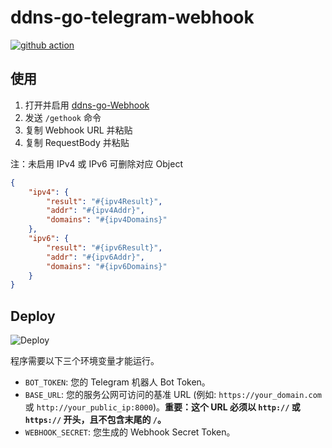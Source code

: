 # ddns-go-telegram-webhook

[![github action](https://github.com/doraemonkeys/ddns-go-telegram-webhook/actions/workflows/deploy.yml/badge.svg)](https://github.com/doraemonkeys/ddns-go-telegram-webhook/actions)





## 使用



1. 打开并启用 [ddns-go-Webhook](https://t.me/ddns_webhook777_bot)
2. 发送 `/gethook` 命令
3. 复制 Webhook URL 并粘贴
4. 复制 RequestBody 并粘贴

注：未启用 IPv4 或 IPv6 可删除对应 Object

```json
{
    "ipv4": {
        "result": "#{ipv4Result}",
        "addr": "#{ipv4Addr}",
        "domains": "#{ipv4Domains}"
    },
    "ipv6": {
        "result": "#{ipv6Result}",
        "addr": "#{ipv6Addr}",
        "domains": "#{ipv6Domains}"
    }
}
```



## Deploy

![Deploy](https://dash.deno.com/new?url=https://raw.githubusercontent.com/doraemonkeys/ddns-go-telegram-webhook/main/main.ts;env=BOT_TOKEN,BASE_URL,WEBHOOK_SECRET)




程序需要以下三个环境变量才能运行。

*   `BOT_TOKEN`: 您的 Telegram 机器人 Bot Token。
*   `BASE_URL`: 您的服务公网可访问的基准 URL (例如: `https://your_domain.com` 或 `http://your_public_ip:8000`)。**重要：这个 URL 必须以 `http://` 或 `https://` 开头，且不包含末尾的 `/`。**
*   `WEBHOOK_SECRET`: 您生成的 Webhook Secret Token。
